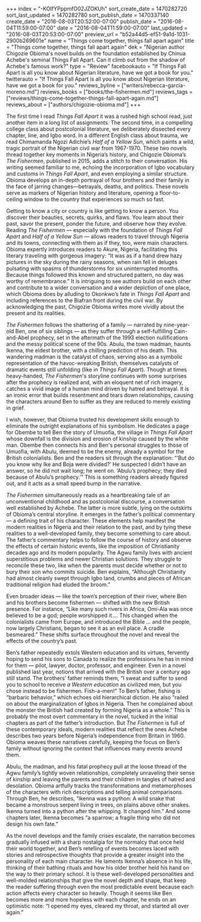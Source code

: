 +++
index = "-KOIfYPppmfO02JZOKUh"
sort_create_date = 1470282720
sort_last_updated = 1470282780
sort_publish_date = 1470337140
create_date = "2016-08-03T20:52:00-07:00"
publish_date = "2016-08-04T11:59:00-07:00"
date = "2016-08-04T11:59:00-07:00"
last_updated = "2016-08-03T20:53:00-07:00"
preview_url = "b52a44d5-ef51-9a1d-1031-2900b269601e"
name = "Things come together, things fall apart again"
title = "Things come together, things fall apart again"
dek = "Nigerian author Chigozie Obioma's novel builds on the foundation established by Chinua Achebe's seminal Things Fall Apart. Can it climb out from the shadow of Achebe's famous work?"
type = "Review"
facebookauto = "If Things Fall Apart is all you know about Nigerian literature, have we got a book for you."
twitterauto = "If Things Fall Apart is all you know about Nigerian literature, have we got a book for you."
reviews_byline = ["writers/rebecca-garcia-moreno.md"]
reviews_books = ["books/the-fishermen.md"]
reviews_tags = ["reviews/things-come-together-things-fall-apart-again.md"]
reviews_about = ["authors/chigozie-obioma.md"]
+++

The first time I read *Things Fall Apart* it was a rushed high school read, just another item in a long list of assignments. The second time, in a compelling college class about postcolonial literature, we deliberately dissected every chapter, line, and Igbo word. In a different English class about trauma, we read Chimamanda Ngozi Adichie’s *Half of a Yellow Sun*, which paints a wild, tragic portrait of the Nigerian civil war from 1967-1970. These two novels thread together key moments in Nigeria’s history, and Chigozie Obioma’s *The Fishermen*, published in 2015, adds a stitch to their conversation. His writing seemed familiar to me, echoing the incorporation of Igbo vocabulary and customs in *Things Fall Apart*, and even employing a similar structure. Obioma develops an in-depth portrayal of four brothers and their family in the face of jarring changes—betrayals, deaths, and politics. These novels serve as markers of Nigerian history and literature, opening a floor-to-ceiling window to the country that experiences so much so fast. 

Getting to know a city or country is like getting to know a person. You discover their beauties, secrets, quirks, and flaws. You learn about their past, savor the present, ponder the future, and observe how they evolve. Reading *The Fishermen* — especially with the foundation of *Things Fall Apart* and *Half of a Yellow Sun* — allows readers to travel through Nigeria and its towns, connecting with them as if they, too, were main characters. Obioma expertly introduces readers to Akure, Nigeria, facilitating this literary traveling with gorgeous imagery: “It was as if a hand drew hazy pictures in the sky during the rainy seasons, when rain fell in deluges pulsating with spasms of thunderstorms for six uninterrupted months. Because things followed this known and structured pattern, no day was worthy of remembrance.” It is intriguing to see authors build on each other and contribute to a wider conversation and a wider depiction of one place, which Obioma does by alluding to Okonkwo’s fate in *Things Fall Apart* and including references to the Biafran front during the civil war. By acknowledging the past, Chigozie Obioma writes more vividly about the present and its realities. 

*The Fishermen* follows the shattering of a family — narrated by nine-year-old Ben, one of six siblings — as they suffer through a self-fulfilling Cain-and-Abel prophecy, set in the aftermath of the 1993 election nullifications and the messy political scene of the 90s. Abulu, the town madman, haunts Ikenna, the eldest brother, with a chilling prediction of his death. This wandering madman is the catalyst of chaos, serving also as a symbolic representation of the havoc-wreaking British, themselves catalysts of dramatic events still unfolding (like in *Things Fall Apart*). Though at times heavy-handed, *The Fishermen*'s storyline continues with some surprises after the prophecy is realized and, with an eloquent net of rich imagery, catches a vivid image of a human mind driven by hatred and betrayal. It is an ironic error that builds resentment and tears down relationships, causing the characters around Ben to suffer as they are reduced to merely existing in grief.

I wish, however, that Obioma trusted his development skills enough to eliminate the outright explanations of his symbolism. He dedicates a page for Obembe to tell Ben the story of Umuofia, the village in *Things Fall Apart* whose downfall is the division and erosion of kinship caused by the white man. Obembe then connects his and Ben's personal struggles to those of Umuofia, with Abulu, deemed to be the enemy, already a symbol for the British colonialists. Ben and the readers sit through the explanation: “‘But do you know why Ike and Boja were divided?’ He suspected I didn’t have an answer, so he did not wait long; he went on. ‘Abulu’s prophecy; they died because of Abulu’s prophecy.’” This is something readers already figured out, and it acts as a small speed bump in the narrative. 

*The Fishermen* simultaneously reads as a heartbreaking tale of an unconventional childhood and as postcolonial discourse, a conversation well established by Achebe. The latter is more subtle, lying on the outskirts of Obioma’s central storyline. It emerges in the father’s political commentary — a defining trait of his character. These elements help manifest the modern realities in Nigeria and their relation to the past, and by tying these realities to a well-developed family, they become something to care about. The father’s commentary helps to follow the course of history and observe the effects of certain historic events, like the imposition of Christianity decades ago and its modern popularity. The Agwu family lives with ancient superstitious problems and newer Christian solutions. They struggle to reconcile these two, like when the parents must decide whether or not to bury their son who commits suicide. Ben explains, “Although Christianity had almost cleanly swept through Igbo land, crumbs and pieces of African traditional religion had eluded the broom.” 

Even broader ideas — like the town’s perception of their river, where Ben and his brothers become fishermen — shifted with the new British presence. For instance, “Like many such rivers in Africa, Omi-Ala was once believed to be a god; people worshipped it…. This changed when the colonialists came from Europe, and introduced the Bible … and the people, now largely Christians, began to see it as an evil place. A cradle besmeared.” These shifts surface throughout the novel and reveal the effects of the country’s past. 

Ben’s father repeatedly extols Western education and its virtues, fervently hoping to send his sons to Canada to realize the professions he has in mind for them — pilot, lawyer, doctor, professor, and engineer. Even in a novel published last year, notions that arrived with the British over a century ago still stand. The brothers’ father reminds them, “I sweat and suffer to send you to school to receive *a Western education* as civilized men, but you chose instead to be fishermen. Fish-a-men!” To Ben’s father, fishing is “barbaric behavior,” which echoes old hierarchical diction. He also “railed on about the marginalization of Igbos in Nigeria. Then he complained about the monster the British had created by forming Nigeria as a whole.” This is probably the most overt commentary in the novel, tucked in the initial chapters as part of the father’s introduction. But *The Fishermen* is full of these contemporary ideals, modern realities that reflect the ones Achebe describes two years before Nigeria’s independence from Britain in 1960. Obioma weaves these narratives carefully, keeping the focus on Ben’s family without ignoring the context that influences many events around them. 

Abulu, the madman, and his fatal prophecy pull at the loose thread of the Agwu family’s tightly woven relationships, completely unraveling their sense of kinship and leaving the parents and their children in tangles of hatred and desolation. Obioma artfully tracks the transformations and metamorphoses of the characters with rich descriptions and telling animal comparisons. Through Ben, he describes, “Ikenna was a python: A wild snake that became a monstrous serpent living in trees, on plains above other snakes. Ikenna turned into a python after the whipping. It changed him.” And some chapters later, Ikenna becomes “a sparrow; a fragile thing who did not design his own fate.”

As the novel develops and the family crises escalate, the narration becomes gradually infused with a sharp nostalgia for the normalcy that once held their world together, and Ben’s retelling of events becomes laced with stories and retrospective thoughts that provide a greater insight into the personality of each main character. He laments Ikenna’s absence in his life, thinking of their bathing rituals and how his older brother held his hand on the way to their primary school. It is these well-developed personalities and well-molded relationships that give the novel depth and shape, that keep the reader suffering through even the most predictable event because each action affects every character so heavily. Though it seems like Ben becomes more and more hopeless with each chapter, he ends on an optimistic note: “I opened my eyes, cleared my throat, and started all over again.” 